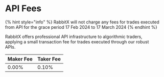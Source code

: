 # API Fees

{% hint style="info" %}
RabbitX will not charge any fees for trades executed from API for the grace period 17 Feb 2024 to 17 March 2024
{% endhint %}

RabbitX offers professional API infrastructure to algorithmic traders, applying a small transaction fee for trades executed through our robust APIs.

| Maker Fee | Taker Fee |
| --------- | --------- |
| 0.00%     | 0.10%     |


